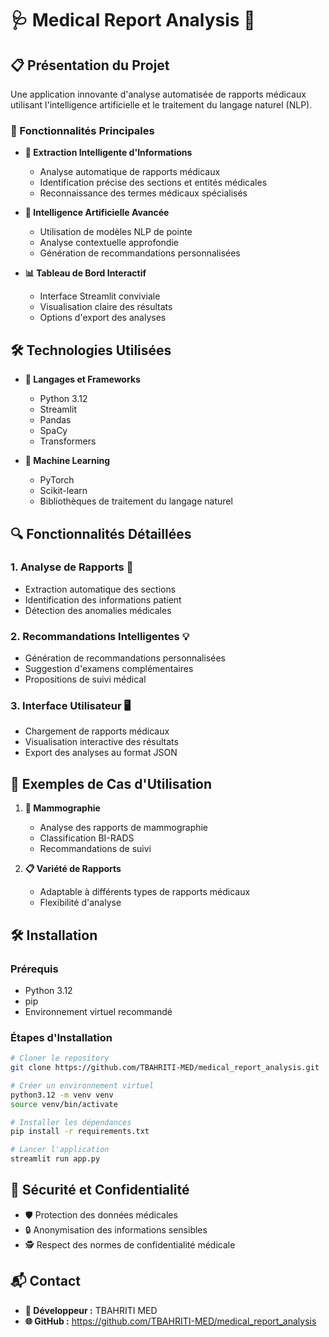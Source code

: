 # 🩺 Medical Report Analysis 🔬

## 📋 Présentation du Projet

Une application innovante d'analyse automatisée de rapports médicaux utilisant l'intelligence artificielle et le traitement du langage naturel (NLP).

### 🚀 Fonctionnalités Principales

- **📄 Extraction Intelligente d'Informations**
  - Analyse automatique de rapports médicaux
  - Identification précise des sections et entités médicales
  - Reconnaissance des termes médicaux spécialisés

- **🧠 Intelligence Artificielle Avancée**
  - Utilisation de modèles NLP de pointe
  - Analyse contextuelle approfondie
  - Génération de recommandations personnalisées

- **📊 Tableau de Bord Interactif**
  - Interface Streamlit conviviale
  - Visualisation claire des résultats
  - Options d'export des analyses

## 🛠 Technologies Utilisées

- **🐍 Langages et Frameworks**
  - Python 3.12
  - Streamlit
  - Pandas
  - SpaCy
  - Transformers

- **🤖 Machine Learning**
  - PyTorch
  - Scikit-learn
  - Bibliothèques de traitement du langage naturel

## 🔍 Fonctionnalités Détaillées

### 1. Analyse de Rapports 🔬
- Extraction automatique des sections
- Identification des informations patient
- Détection des anomalies médicales

### 2. Recommandations Intelligentes 💡
- Génération de recommandations personnalisées
- Suggestion d'examens complémentaires
- Propositions de suivi médical

### 3. Interface Utilisateur 🖥️
- Chargement de rapports médicaux
- Visualisation interactive des résultats
- Export des analyses au format JSON

## 🚦 Exemples de Cas d'Utilisation

1. **🩻 Mammographie**
   - Analyse des rapports de mammographie
   - Classification BI-RADS
   - Recommandations de suivi

2. **📋 Variété de Rapports**
   - Adaptable à différents types de rapports médicaux
   - Flexibilité d'analyse

## 🛠️ Installation

### Prérequis
- Python 3.12
- pip
- Environnement virtuel recommandé

### Étapes d'Installation
```bash
# Cloner le repository
git clone https://github.com/TBAHRITI-MED/medical_report_analysis.git

# Créer un environnement virtuel
python3.12 -m venv venv
source venv/bin/activate

# Installer les dépendances
pip install -r requirements.txt

# Lancer l'application
streamlit run app.py
```

## 🔐 Sécurité et Confidentialité

- 🛡️ Protection des données médicales
- 🔒 Anonymisation des informations sensibles
- 🕵️ Respect des normes de confidentialité médicale


## 📬 Contact
- **👤 Développeur :** TBAHRITI MED
- **🌐 GitHub :** https://github.com/TBAHRITI-MED/medical_report_analysis
